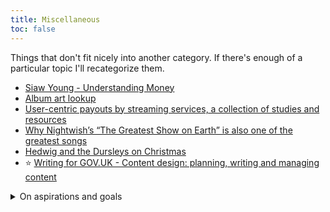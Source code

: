 ```yaml
---
title: Miscellaneous
toc: false
---
```

Things that don't fit nicely into another category. If there's enough of a particular topic I'll recategorize them.

- [Siaw Young - Understanding Money](https://siawyoung.com/understanding-money)
- [Album art lookup](https://www.covermytunes.com/)
- [User-centric payouts by streaming services, a collection of studies and resources](https://musically.com/2020/05/13/what-are-user-centric-music-streaming-payouts/)
- [Why Nightwish’s “The Greatest Show on Earth” is also one of the greatest songs](https://medium.com/option-x/why-nightwishs-the-greatest-show-on-earth-is-also-one-of-the-greatest-songs-dfc703f658a3)
- [Hedwig and the Dursleys on Christmas](https://www.reddit.com/r/AskReddit/comments/i7seka/hogwarts_is_closed_for_covid_what_remote_learning/g15jz60/)
- :star: [Writing for GOV.UK - Content design: planning, writing and managing content](https://www.gov.uk/guidance/content-design/writing-for-gov-uk)

<details>
<summary>On aspirations and goals</summary>

> Sometimes when I talk to people who are impressed by my writing, they say things like 'I could never do that'. It's really depressing, you know? As someone who loves more than anything else to share the joy of exploring your passions... it pains me when people think that being good just comes naturally.
>
> That's how it is with everything, not just writing. When you try something for the first time, you're probably going to suck at it. 
>
> Sometimes, when you finish, you feel really proud of it and even want to share it with everyone. But maybe after a few weeks, you come back to it, and you realize it was never any good. That happens to me all the time. It can be pretty disheartening to put so much time and effort into something, and then you realize it sucks. But that tends to happen when you're always comparing yourself to the top professionals. When you reach for the stars, they're always gonna be out of your reach, you know?
>
> The truth is, you have to climb up there, step by step. And whenever you reach a milestone, first you look back and see how far you've gotten... And then you look ahead and realize how much more there is to go. So, sometimes it can help to set the bar a little lower... Try to find something you think is pretty good, but not world-class. And you can make that your own personal goal.
>
> It's also really important to understand the scope of what you're trying to do. If you jump right into a huge project and you're still amateur, you'll never get it done. So if we're talking about writing, a novel might be too much at first. Why not write some short stories? The great thing about short stories is that you can focus on just one thing that you want to do right. That goes for small projects in general - you can really focus on the one or two things. It's such a good learning experience and stepping stone.
>
> Oh, one more thing. Writing isn't something where you just reach into your heart and something beautiful comes out. Just like drawing or painting, it's a skill in itself to learn how to express what you have inside. That means there are methods and guides and basics to it! Reading up on that stuff can be super eye-opening. That sort of planning and organization will really help prevent you from getting overwhelmed and giving up.
>
> And before you know it... You start sucking less and less. Nothing comes naturally. Our society, our art, everything - it's built on thousands of years of human innovation. So as long as you start on that foundation, and take it step by step... You, too, can do amazing things.
>
> -- [Monika's Writing Tip of the Day](https://doki-doki-literature-club.fandom.com/wiki/Monika%27s_Talk#Writing_Tip_of_the_Day)

</details>